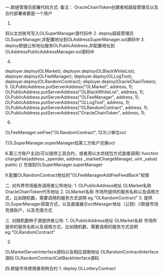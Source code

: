 
一.欧链管理员部署代码方式:
备注：
OracleChainToken创建者和超级管理员以及合约部署者都是一个用户

1.
将以太坊账号写入OLSuperManager源代码中
2.
deploy超级管理员OLSuperManager,并配置地址到OLAddressSuperManager.sol源码中
3.
deploy欧链公有地址服务OLPublicAddress,并配置地址到OLAddressPublicAddressManager.sol源码中

4.
deployer.deploy(OLMarket);
deployer.deploy(OLBlackWhiteList);
deployer.deploy(OLFeeManager);
deployer.deploy(OLLogTool);
deployer.deploy(OLRandomContract);
deployer.deploy(OracleChainToken);
5.
OLPublicAddress.putServerAddress("OLMarket", address, 1);
OLPublicAddress.putServerAddress("OLBlackWhiteList", address, 1);
OLPublicAddress.putServerAddress("OLFeeManager", address, 1);
OLPublicAddress.putServerAddress("OLLogTool", address, 1);
OLPublicAddress.putServerAddress("OLRandomContract", address, 1);
OLPublicAddress.putServerAddress("OracleChainToken", address, 1);

6.
OLFeeManager.setFee("OLRandomContract", 123);//单位oct

7.OLSuperManager.superManager给第三方账户兑换oct

8.第三方账户主动(可以提供工具合约，或者用以太坊钱包方式直接调用)
function chargeFee(address _spender, address _marketChargeManager, uint _value) public {}
充值到OLSuperManager.superManager

9.配置OLRandomContract地址的"OLFeeManagerAddFeeFeedBack"权限

二.
对外界市场服务调用者公布地址:
1.
OLPublicAddress地址
OLMarket名称
OracleChainToken代币地址
2.
OLMarket名称
市场所提供的服务名称以及调用方式，比如随机数，需要调用的服务方式说明
eg.“OLRandomContract”
3.
提供OLSuperManager获取方式，以及直接展示octManager地址（公钥）//欧链市场充值账户，以及充值方式

三.
对随机数种子源提供者公布:
1.
OLPublicAddress地址
OLMarket名称
市场所提供的服务名称以及调用方式，比如随机数，需要调用的服务方式说明
eg.“OLRandomContract”

2.
OLMarketServerInterface源码以及相应调用地址
OLRandomContractInterface源码
OLRandomContractCallBackInterface源码


四.欧链市场使用者用例合约
1.
deploy OLLotteryContract


